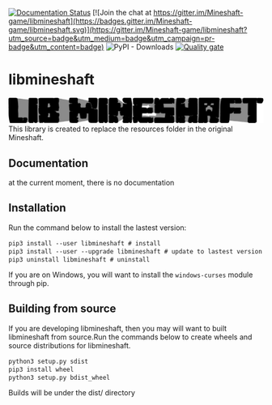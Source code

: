 [![Documentation Status](https://readthedocs.org/projects/libmineshaft/badge/?version=latest)](https://libmineshaft.readthedocs.io/en/latest/?badge=latest) [![Join the chat at https://gitter.im/Mineshaft-game/libmineshaft](https://badges.gitter.im/Mineshaft-game/libmineshaft.svg)](https://gitter.im/Mineshaft-game/libmineshaft?utm_source=badge&utm_medium=badge&utm_campaign=pr-badge&utm_content=badge)
![PyPI - Downloads](https://img.shields.io/pypi/dm/libmineshaft?color=yellow&label=PyPI%20downloads&logo=python&logoColor=white)
[![Quality gate](https://sonarcloud.io/api/project_badges/quality_gate?project=Mineshaft-game_libmineshaft)](https://sonarcloud.io/summary/new_code?id=Mineshaft-game_libmineshaft)

# libmineshaft
[![libmineshaft](https://raw.githubusercontent.com/Mineshaft-game/libmineshaft/main/logo.png)](#)
This library is created to replace the resources folder in the original Mineshaft.


## Documentation
at the current moment, there is no documentation

## Installation
Run the command below to install the lastest version:


```
pip3 install --user libmineshaft # install
pip3 install --user --upgrade libmineshaft # update to lastest version
pip3 uninstall libmineshaft # uninstall
```
If you are on Windows, you will want to install the `windows-curses` module through pip. 

## Building from source 
If you are developing libmineshaft, then you may will want to built libmineshaft from source.Run the commands below to create wheels and source distributions for libmineshaft.

```
python3 setup.py sdist
pip3 install wheel
python3 setup.py bdist_wheel
```

Builds will be under the dist/ directory
